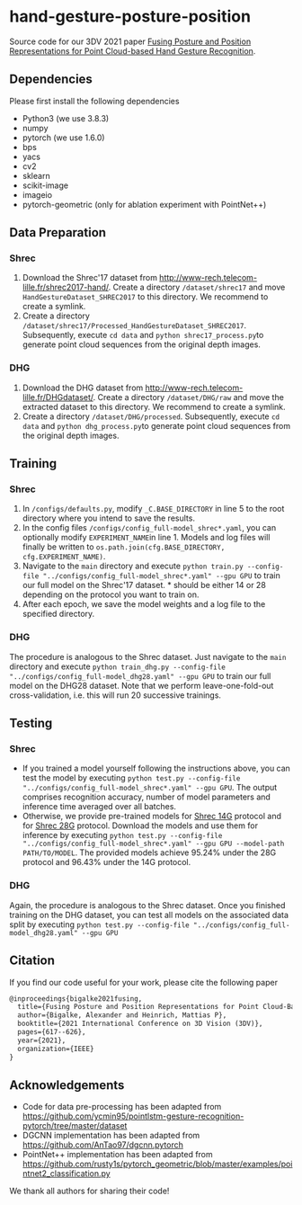 # hand-gesture-posture-position
Source code for our 3DV 2021 paper [Fusing Posture and Position Representations for Point Cloud-based Hand Gesture Recognition](https://ieeexplore.ieee.org/abstract/document/9665889).

## Dependencies
Please first install the following dependencies
* Python3 (we use 3.8.3)
* numpy
* pytorch (we use 1.6.0)
* bps
* yacs
* cv2
* sklearn
* scikit-image
* imageio
* pytorch-geometric (only for ablation experiment with PointNet++)

## Data Preparation
### Shrec
1. Download the Shrec'17 dataset from http://www-rech.telecom-lille.fr/shrec2017-hand/. Create a directory `/dataset/shrec17` and move `HandGestureDataset_SHREC2017` to this directory. We recommend to create a symlink.
2. Create a directory `/dataset/shrec17/Processed_HandGestureDataset_SHREC2017`. Subsequently, execute `cd data` and `python shrec17_process.py`to generate point cloud sequences from the original depth images.

### DHG
1. Download the DHG dataset from http://www-rech.telecom-lille.fr/DHGdataset/. Create a directory `/dataset/DHG/raw` and move the extracted dataset to this directory. We recommend to create a symlink.
2. Create a directory `/dataset/DHG/processed`. Subsequently, execute `cd data` and `python dhg_process.py`to generate point cloud sequences from the original depth images.


## Training
### Shrec
1. In `/configs/defaults.py`, modify `_C.BASE_DIRECTORY` in line 5 to the root directory where you intend to save the results.
2. In the config files `/configs/config_full-model_shrec*.yaml`, you can optionally modify `EXPERIMENT_NAME`in line 1. Models and log files will finally be written to `os.path.join(cfg.BASE_DIRECTORY, cfg.EXPERIMENT_NAME)`.
3. Navigate to the `main` directory and execute `python train.py --config-file "../configs/config_full-model_shrec*.yaml" --gpu GPU` to train our full model on the Shrec'17 dataset. * should be either 14 or 28 depending on the protocol you want to train on.
4. After each epoch, we save the model weights and a log file to the specified directory.

### DHG
The procedure is analogous to the Shrec dataset.
Just navigate to the `main` directory and execute `python train_dhg.py --config-file "../configs/config_full-model_dhg28.yaml" --gpu GPU` to train our full model on the DHG28 dataset.
Note that we perform leave-one-fold-out cross-validation, i.e. this will run 20 successive trainings.

## Testing
### Shrec
* If you trained a model yourself following the instructions above, you can test the model by executing `python test.py --config-file "../configs/config_full-model_shrec*.yaml" --gpu GPU`. The output comprises recognition accuracy, number of model parameters and inference time averaged over all batches.
* Otherwise, we provide pre-trained models for [Shrec 14G](https://drive.google.com/file/d/1JIpOjM36upTdm-MCvjuOZNnuWKpvKdf3/view?usp=sharing) protocol and for [Shrec 28G](https://drive.google.com/file/d/195_gpv8LYQsdYtPVDMsSFntLyjuZKtjt/view?usp=sharing) protocol. Download the models and use them for inference by executing `python test.py --config-file "../configs/config_full-model_shrec*.yaml" --gpu GPU --model-path PATH/TO/MODEL`. The provided models achieve 95.24% under the 28G protocol and 96.43% under the 14G protocol.

### DHG
Again, the procedure is analogous to the Shrec dataset.
Once you finished training on the DHG dataset, you can test all models on the associated data split by executing `python test.py --config-file "../configs/config_full-model_dhg28.yaml" --gpu GPU`

## Citation
If you find our code useful for your work, please cite the following paper
```latex
@inproceedings{bigalke2021fusing,
  title={Fusing Posture and Position Representations for Point Cloud-Based Hand Gesture Recognition},
  author={Bigalke, Alexander and Heinrich, Mattias P},
  booktitle={2021 International Conference on 3D Vision (3DV)},
  pages={617--626},
  year={2021},
  organization={IEEE}
}
```

## Acknowledgements
* Code for data pre-processing has been adapted from https://github.com/ycmin95/pointlstm-gesture-recognition-pytorch/tree/master/dataset
* DGCNN implementation has been adapted from https://github.com/AnTao97/dgcnn.pytorch
* PointNet++ implementation has been adapted from https://github.com/rusty1s/pytorch_geometric/blob/master/examples/pointnet2_classification.py

We thank all authors for sharing their code!
